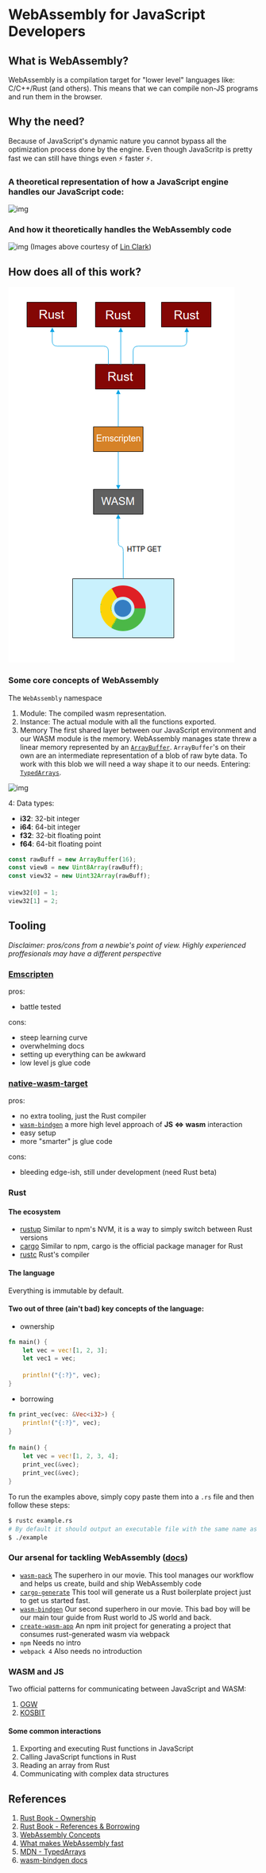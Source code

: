 # WebAssembly for JavaScript Developers

## What is WebAssembly?

WebAssembly is a compilation target for "lower level" languages like: C/C++/Rust (and others). This means that we can compile non-JS programs and run them in the browser.

## Why the need?

Because of JavaScript's dynamic nature you cannot bypass all the optimization process done by the engine. Even though JavaScritp is pretty fast we can still have things even ⚡ faster ⚡.

### A theoretical representation of how a JavaScript engine handles our JavaScript code:
![img](https://2r4s9p1yi1fa2jd7j43zph8r-wpengine.netdna-ssl.com/files/2017/02/05-01-diagram_now01.png)


### And how it theoretically handles the WebAssembly code
![img](https://2r4s9p1yi1fa2jd7j43zph8r-wpengine.netdna-ssl.com/files/2017/02/05-03-diagram_future01.png)
(Images above courtesy of [Lin Clark](https://2r4s9p1yi1fa2jd7j43zph8r-wpengine.netdna-ssl.com/files/2017/02/05-03-diagram_future01.png))

## How does all of this work?
![img](./wasm.png)

### Some core concepts of WebAssembly
The `WebAssembly` namespace
1. Module: The compiled wasm representation.
2. Instance: The actual module with all the functions exported.
3. Memory
The first shared layer between our JavaScript environment and our WASM module is the memory. WebAssembly manages state threw a linear memory represented by an [`ArrayBuffer`](https://developer.mozilla.org/en-US/docs/Web/JavaScript/Reference/Global_Objects/ArrayBuffer).
`ArrayBuffer`'s on their own are an intermediate representation of a blob of raw byte data. To work with this blob we will need a way shape it to our needs. Entering: [`TypedArrays`](https://developer.mozilla.org/en-US/docs/Web/JavaScript/Typed_arrays). 

![img](https://mdn.mozillademos.org/files/8629/typed_arrays.png)

4: Data types:
- **i32**: 32-bit integer
- **i64**: 64-bit integer
- **f32**: 32-bit floating point
- **f64**: 64-bit floating point

```javascript
const rawBuff = new ArrayBuffer(16);
const view8 = new Uint8Array(rawBuff);
const view32 = new Uint32Array(rawBuff);

view32[0] = 1;
view32[1] = 2;
```

## Tooling
*Disclaimer: pros/cons from a newbie's point of view. Highly experienced proffesionals may have a different perspective*

### [Emscripten](https://users.rust-lang.org/t/compiling-to-the-web-with-rust-and-emscripten/7627)

pros:
- battle tested

cons:
- steep learning curve
- overwhelming docs
- setting up everything can be awkward
- low level js glue code

### [native-wasm-target](https://www.hellorust.com/news/native-wasm-target.html)
pros:
- no extra tooling, just the Rust compiler
- [`wasm-bindgen`](https://rustwasm.github.io/wasm-bindgen) a more high level approach of **JS ⇔ wasm** interaction
- easy setup
- more "smarter" js glue code

cons:
- bleeding edge-ish, still under development (need Rust beta)

### Rust
#### The ecosystem
- [rustup](https://rustup.rs/) Similar to npm's NVM, it is a way to simply switch between Rust versions
- [cargo](https://crates.io/) Similar to npm, cargo is the official package manager for Rust
- [rustc](https://doc.rust-lang.org/rustc/what-is-rustc.html) Rust's compiler

#### The language
Everything is immutable by default.

#### Two out of three (ain't bad) key concepts of the language:
- ownership
```rust
fn main() {
	let vec = vec![1, 2, 3];
	let vec1 = vec;

	println!("{:?}", vec);
}
```
- borrowing
```rust
fn print_vec(vec: &Vec<i32>) {
	println!("{:?}", vec);	
}

fn main() {
	let vec = vec![1, 2, 3, 4];
	print_vec(&vec);
	print_vec(&vec);
}
```

To run the examples above, simply copy paste them into a `.rs` file and then follow these steps:

```bash
$ rustc example.rs
# By default it should output an executable file with the same name as the source file
$ ./example
```

### Our arsenal for tackling WebAssembly ([docs](https://rustwasm.github.io/book/game-of-life/setup.html))
- [`wasm-pack`](https://github.com/rustwasm/wasm-pack) The superhero in our movie. This tool manages our workflow and helps us create, build and ship WebAssembly code
- [`cargo-generate`](https://github.com/ashleygwilliams/cargo-generate) This tool will generate us a Rust boilerplate project just to get us started fast.
- [`wasm-bindgen`](https://rustwasm.github.io/wasm-bindgen) Our second superhero in our movie. This bad boy will be our main tour guide from Rust world to JS world and back.
- [`create-wasm-app`](https://github.com/rustwasm/create-wasm-app) An npm init project for generating a project that consumes rust-generated wasm via webpack
- `npm` Needs no intro
- `webpack 4` Also needs no introduction

### WASM and JS
Two official patterns for communicating between JavaScript and WASM:
1. [OGW](./ogw.png)
2. [KOSBIT](./kosbit.png)

#### Some common interactions
1. Exporting and executing Rust functions in JavaScript
2. Calling JavaScript functions in Rust
3. Reading an array from Rust
4. Communicating with complex data structures

## References
1. [Rust Book - Ownership](https://doc.rust-lang.org/1.8.0/book/ownership.html)
2. [Rust Book - References & Borrowing](https://doc.rust-lang.org/1.8.0/book/references-and-borrowing.html)
3. [WebAssembly Concepts](https://developer.mozilla.org/en-US/docs/WebAssembly/Concepts)
4. [What makes WebAssembly fast](https://hacks.mozilla.org/2017/02/what-makes-webassembly-fast/)
5. [MDN - TypedArrays](https://developer.mozilla.org/en-US/docs/Web/JavaScript/Typed_arrays)
6. [wasm-bindgen docs](https://rustwasm.github.io/wasm-bindgen/)
